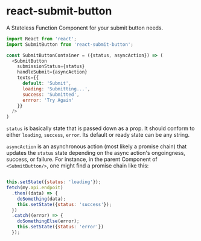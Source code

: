 # react-submit-button

A Stateless Function Component for your submit button needs.

``` javascript
import React from 'react';
import SubmitButton from 'react-submit-button';

const SubmitButtonContainer = ({status, asyncAction}) => (
  <SubmitButton
    submissionStatus={status}
    handleSubmit={asyncAction}
    texts={{
      default: 'Submit',
      loading: 'Submitting...',
      success: 'Submitted',
      errror: 'Try Again'
    }}
  />
)

```

`status` is basically state that is passed down as a prop. It should conform to either `loading`, `success`, `error`. Its default or ready state can be any string.

`asyncAction` is an asynchronous action (most likely a promise chain) that updates the `status` state depending on the async action's ongoingness, success, or failure. For instance, in the parent Component of `<SubmitButton/>`, one might find a promise chain like this:

```javascript

this.setState({status: 'loading'});
fetch(my.api.endpoit)
  .then((data) => {
    doSomething(data);
    this.setState({status: 'success'});
  })
  .catch((error) => {
    doSomethingElse(error);
    this.setState({status: 'error'})
  });

```